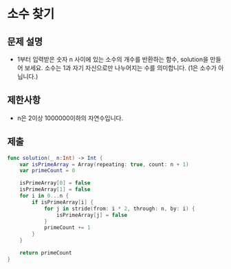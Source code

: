 # 소수 찾기
## 문제 설명
- 1부터 입력받은 숫자 n 사이에 있는 소수의 개수를 반환하는 함수, solution을 만들어 보세요.
소수는 1과 자기 자신으로만 나누어지는 수를 의미합니다.
(1은 소수가 아닙니다.)

## 제한사항
- n은 2이상 1000000이하의 자연수입니다.

## 제출

```swift
func solution(_ n:Int) -> Int {
    var isPrimeArray = Array(repeating: true, count: n + 1)
    var primeCount = 0 

    isPrimeArray[0] = false
    isPrimeArray[1] = false
    for i in 0...n {
        if isPrimeArray[i] {
            for j in stride(from: i * 2, through: n, by: i) {
                isPrimeArray[j] = false
            }
            primeCount += 1
        }
    }

    return primeCount
}
```

